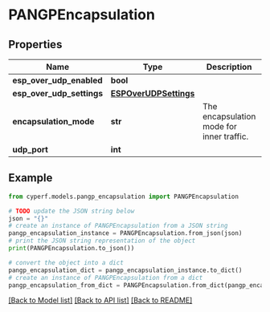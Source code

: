 # PANGPEncapsulation


## Properties

Name | Type | Description | Notes
------------ | ------------- | ------------- | -------------
**esp_over_udp_enabled** | **bool** |  | 
**esp_over_udp_settings** | [**ESPOverUDPSettings**](ESPOverUDPSettings.md) |  | [optional] 
**encapsulation_mode** | **str** | The encapsulation mode for inner traffic. | 
**udp_port** | **int** |  | 

## Example

```python
from cyperf.models.pangp_encapsulation import PANGPEncapsulation

# TODO update the JSON string below
json = "{}"
# create an instance of PANGPEncapsulation from a JSON string
pangp_encapsulation_instance = PANGPEncapsulation.from_json(json)
# print the JSON string representation of the object
print(PANGPEncapsulation.to_json())

# convert the object into a dict
pangp_encapsulation_dict = pangp_encapsulation_instance.to_dict()
# create an instance of PANGPEncapsulation from a dict
pangp_encapsulation_from_dict = PANGPEncapsulation.from_dict(pangp_encapsulation_dict)
```
[[Back to Model list]](../README.md#documentation-for-models) [[Back to API list]](../README.md#documentation-for-api-endpoints) [[Back to README]](../README.md)


